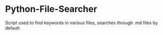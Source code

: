 # Python-File-Searcher
Script used to find keywords in various files, searches through .md files by default.
